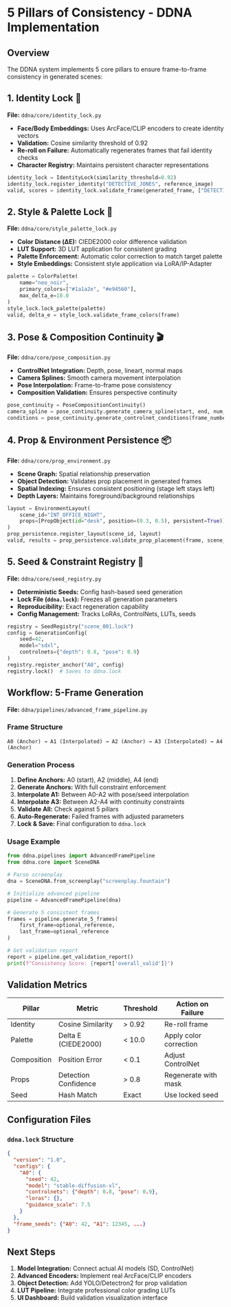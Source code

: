 # 5 Pillars of Consistency - DDNA Implementation

## Overview

The DDNA system implements 5 core pillars to ensure frame-to-frame consistency in generated scenes:

## 1. Identity Lock 🔐

**File:** `ddna/core/identity_lock.py`

- **Face/Body Embeddings:** Uses ArcFace/CLIP encoders to create identity vectors
- **Validation:** Cosine similarity threshold of 0.92
- **Re-roll on Failure:** Automatically regenerates frames that fail identity checks
- **Character Registry:** Maintains persistent character representations

```python
identity_lock = IdentityLock(similarity_threshold=0.92)
identity_lock.register_identity("DETECTIVE_JONES", reference_image)
valid, scores = identity_lock.validate_frame(generated_frame, ["DETECTIVE_JONES"])
```

## 2. Style & Palette Lock 🎨

**File:** `ddna/core/style_palette_lock.py`

- **Color Distance (ΔE):** CIEDE2000 color difference validation
- **LUT Support:** 3D LUT application for consistent grading
- **Palette Enforcement:** Automatic color correction to match target palette
- **Style Embeddings:** Consistent style application via LoRA/IP-Adapter

```python
palette = ColorPalette(
    name="neo_noir",
    primary_colors=["#1a1a2e", "#e94560"],
    max_delta_e=10.0
)
style_lock.lock_palette(palette)
valid, delta_e = style_lock.validate_frame_colors(frame)
```

## 3. Pose & Composition Continuity 🎬

**File:** `ddna/core/pose_composition.py`

- **ControlNet Integration:** Depth, pose, lineart, normal maps
- **Camera Splines:** Smooth camera movement interpolation
- **Pose Interpolation:** Frame-to-frame pose consistency
- **Composition Validation:** Ensures perspective continuity

```python
pose_continuity = PoseCompositionContinuity()
camera_spline = pose_continuity.generate_camera_spline(start, end, num_frames=5)
conditions = pose_continuity.generate_controlnet_conditions(frame_number)
```

## 4. Prop & Environment Persistence 📦

**File:** `ddna/core/prop_environment.py`

- **Scene Graph:** Spatial relationship preservation
- **Object Detection:** Validates prop placement in generated frames
- **Spatial Indexing:** Ensures consistent positioning (stage left stays left)
- **Depth Layers:** Maintains foreground/background relationships

```python
layout = EnvironmentLayout(
    scene_id="INT_OFFICE_NIGHT",
    props=[PropObject(id="desk", position=(0.3, 0.5), persistent=True)]
)
prop_persistence.register_layout(scene_id, layout)
valid, results = prop_persistence.validate_prop_placement(frame, scene_id)
```

## 5. Seed & Constraint Registry 🔧

**File:** `ddna/core/seed_registry.py`

- **Deterministic Seeds:** Config hash-based seed generation
- **Lock File (`ddna.lock`):** Freezes all generation parameters
- **Reproducibility:** Exact regeneration capability
- **Config Management:** Tracks LoRAs, ControlNets, LUTs, seeds

```python
registry = SeedRegistry("scene_001.lock")
config = GenerationConfig(
    seed=42,
    model="sdxl",
    controlnets={"depth": 0.8, "pose": 0.9}
)
registry.register_anchor("A0", config)
registry.lock()  # Saves to ddna.lock
```

## Workflow: 5-Frame Generation

**File:** `ddna/pipelines/advanced_frame_pipeline.py`

### Frame Structure
```
A0 (Anchor) → A1 (Interpolated) → A2 (Anchor) → A3 (Interpolated) → A4 (Anchor)
```

### Generation Process

1. **Define Anchors:** A0 (start), A2 (middle), A4 (end)
2. **Generate Anchors:** With full constraint enforcement
3. **Interpolate A1:** Between A0-A2 with pose/seed interpolation
4. **Interpolate A3:** Between A2-A4 with continuity constraints
5. **Validate All:** Check against 5 pillars
6. **Auto-Regenerate:** Failed frames with adjusted parameters
7. **Lock & Save:** Final configuration to `ddna.lock`

### Usage Example

```python
from ddna.pipelines import AdvancedFramePipeline
from ddna.core import SceneDNA

# Parse screenplay
dna = SceneDNA.from_screenplay("screenplay.fountain")

# Initialize advanced pipeline
pipeline = AdvancedFramePipeline(dna)

# Generate 5 consistent frames
frames = pipeline.generate_5_frames(
    first_frame=optional_reference,
    last_frame=optional_reference
)

# Get validation report
report = pipeline.get_validation_report()
print(f"Consistency Score: {report['overall_valid']}")
```

## Validation Metrics

| Pillar | Metric | Threshold | Action on Failure |
|--------|---------|-----------|-------------------|
| Identity | Cosine Similarity | > 0.92 | Re-roll frame |
| Palette | Delta E (CIEDE2000) | < 10.0 | Apply color correction |
| Composition | Position Error | < 0.1 | Adjust ControlNet |
| Props | Detection Confidence | > 0.8 | Regenerate with mask |
| Seed | Hash Match | Exact | Use locked seed |

## Configuration Files

### `ddna.lock` Structure
```json
{
  "version": "1.0",
  "configs": {
    "A0": {
      "seed": 42,
      "model": "stable-diffusion-xl",
      "controlnets": {"depth": 0.8, "pose": 0.9},
      "loras": {},
      "guidance_scale": 7.5
    }
  },
  "frame_seeds": {"A0": 42, "A1": 12345, ...}
}
```

## Next Steps

1. **Model Integration:** Connect actual AI models (SD, ControlNet)
2. **Advanced Encoders:** Implement real ArcFace/CLIP encoders
3. **Object Detection:** Add YOLO/Detectron2 for prop validation
4. **LUT Pipeline:** Integrate professional color grading LUTs
5. **UI Dashboard:** Build validation visualization interface